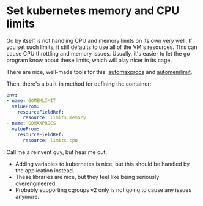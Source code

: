 # Set kubernetes memory and CPU limits

Go by itself is not handling CPU and memory limits on its own very well. If you set such limits, it still defaults to use all of the VM's resources. This can cause CPU throttling and memory issues. Usually, it's easier to let the go program know about these limits, which will play nicer in its cage.

There are nice, well-made tools for this: [automaxprocs](https://github.com/uber-go/automaxprocs/) and [automemlimit](https://github.com/KimMachineGun/automemlimit/).

Then, there's a built-in method for defining the container:

```yaml
env:
- name: GOMEMLIMIT
  valueFrom:
    resourceFieldRef:
      resource: limits.memory
- name: GOMAXPROCS
  valueFrom:
    resourceFieldRef:
      resource: limits.cpu
```

Call me a reinvent guy, but hear me out:

- Adding variables to kubernetes is nice, but this should be handled by the application instead.
- These libraries are nice, but they feel like being seriously overengineered.
- Probably supporting cgroups v2 only is not going to cause any issues anymore.
